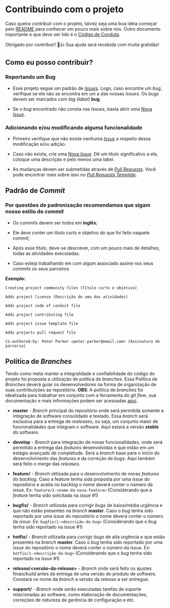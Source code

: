 # Contribuindo com o projeto

Caso queira contribuir com o projeto, talvez seja uma boa ideia começar pelo [README](https://github.com/radar-pi/) para conhecer um pouco mais sobre nós.
Outro documento importante e que deve ser lido é o [Código de Conduta](https://github.com/radar-pi/git-docs/blob/master/docs/CODE_OF_CONDUCT.md).

Obrigado por contribuir! :tada::+1: Sua ajuda será recebida com muita gratidão!

## Como eu posso contribuir?

### Reportando um Bug

* Esse projeto segue um padrão de [_Issues_](https://github.com/radar-pi/git-docs/blob/master/.github/ISSUE_TEMPLATE.md). Logo, caso encontre um _bug_, verifique se ele não se encontra em um a das nossas _Issues_. Os bugs devem ser marcados com _tag (label)_ __bug__.

* Se o _bug_ encontrado não consta nas _Issues_, basta abrir uma [Nova _Issue_](https://github.com/radar-pi/radop-app-server/issues/new).

### Adicionando e/ou modificando alguma funcionalidade

* Primeiro verifique que não existe nenhuma [_Issue_](https://github.com/radar-pi/radop-app-server/issues) a respeito dessa modificação e/ou adição.

* Caso não exista, crie uma [Nova _Issue_](https://github.com/radar-pi/radop-app-server/issues/new). Dê um título significativo a ela, coloque uma descrição e pelo menos uma _label_.

* As mudanças devem ser submetidas através de [_Pull Requests_](https://github.com/radar-pi/radop-app-server/compare). Você pode encontrar mais sobre isso no [_Pull Requests Template_](https://github.com/radar-pi/git-docs/blob/master/.github/PULL_REQUEST_TEMPLATE.md).

## Padrão de _Commit_

### Por questões de padronização recomendamos que sigam nosso estilo de _commit_

* Os _commits_ devem ser todos em __inglês__;

* Ele deve conter um título curto e objetivo do que foi feito naquele _commit_;

* Após esse título, deve-se descrever, com um pouco mais de detalhes, todas as atividades executadas.

* Caso esteja trabalhando em com algum associado assine nos seus _commits_ os seus parceiros

__Exemplo:__

    Creating project community files (Título curto e objetivo)

    Adds project license (Descrição de uma das atividades)

    Adds project code of conduct file

    Adds project contributing file

    Adds project issue template file

    Adds projects pull request file

    Co-authored-by: Peter Parker <peter.parker@email.com> (Assinatura de parceria)

## Política de _Branches_

Tendo como meta manter a integralidade e confiabilidade do código do projeto foi proposta a utilização de política de _branches_.
Essa Política de _Branches_ deverá guiar os desenvolvedores na forma de organização de suas contribuições ao repositório.
__OBS__: A política de _branches_ foi idealizada para trabalhar em conjunto com a ferramenta do _git flow_, sua documentação e mais informações podem ser acessadas [aqui](https://github.com/nvie/gitflow).

* __master__ - _Branch_ principal do repositório onde será permitida somente a integração de software consolidado e testado. Essa _branch_ será exclusiva para a entrega de _realeases_, ou seja, um conjunto maior de funcionalidades que integram o software. Aqui estará a versão _**stable**_ do software.

* __develop__ - _Branch_ para integração de novas funcionalidades, onde será permitido a entrega das _features_ desenvolvidas e que estão em um estágio avançado de completude. Será a _branch_ base para o início do desenvolvimento das _features_ e da correção de _bugs_. Aqui também será feito o _merge_ das _releases_.

* __feature/<nome-da-feature>__ - _Branch_ utilizada para o desenvolvimento de novas _features_ do _backlog_. Caso a feature tenha sida proposta por uma _issue_ do repositório e aceita no _backlog_ o nome deverá conter o número da _issue_.
 Ex: `feature/1-<nome-da-nova-feature>` (Considerando que a _feature_ tenha sido solicitada na _issue_ #1)

* __bugfix/<nome-do-bug>__ - _Branch_ utilizada para corrigir _bugs_ de baixa/média urgência e que não estão presentes na _branch_ __master__. Caso o _bug_ tenha sido reportado por uma _issue_ do repositório o nome deverá conter o número da _issue_.
 Ex: `bugfix/1-<descrição-do-bug>` (Considerando que o _bug_ tenha sido reportado na _issue_ #1)

* __hotfix/<nome-do-bug>__ - _Branch_ utilizada para corrigir _bugs_ de alta urgência e que estão presentes na _branch_ __master__. Caso o _bug_ tenha sido reportado por uma _issue_ do repositório o nome deverá conter o número da _issue_.
 Ex: `hotfix/1-<descrição-do-bug>` (Considerando que o _bug_ tenha sido reportado na _issue_ #1)

* __release/<versão-da-release>__ - _Branch_ onde será feito os ajustes finais/_build_ antes da entrega de uma versão do produto de software. Constará no nome da _branch_ a versão da _release_ a ser entregue.

* __support/<tema-ou-natureza>__ - _Branch_ onde serão executadas tarefas de suporte relacionadas ao software, como elaboração de documentações, correções de natureza de gerência de configuração e etc.